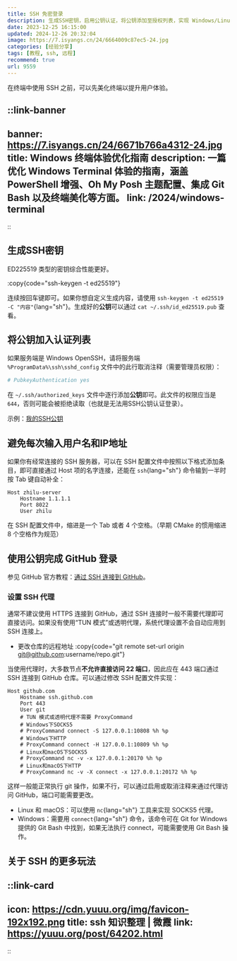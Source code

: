 ```yaml
---
title: SSH 免密登录
description: 生成SSH密钥，启用公钥认证，将公钥添加至授权列表，实现 Windows/Linux/GitHub SSH 免密登录。
date: 2023-12-25 16:15:00
updated: 2024-12-26 20:32:04
image: https://7.isyangs.cn/24/6664009c87ec5-24.jpg
categories: [经验分享]
tags: [教程, ssh, 远程]
recommend: true
url: 9559
---
```


在终端中使用 SSH 之前，可以先美化终端以提升用户体验。

::link-banner
---
banner: https://7.isyangs.cn/24/6671b766a4312-24.jpg
title: Windows 终端体验优化指南
description: 一篇优化 Windows Terminal 体验的指南，涵盖 PowerShell 增强、Oh My Posh 主题配置、集成 Git Bash 以及终端美化等方面。
link: /2024/windows-terminal
---
::

## 生成SSH密钥

ED225519 类型的密钥综合性能更好。

:copy{code="ssh-keygen -t ed25519"}

连续按回车键即可。如果你想自定义生成内容，请使用 `ssh-keygen -t ed25519 -C "内容"`{lang="sh"}。生成好的**公钥**可以通过 `cat ~/.ssh/id_ed25519.pub` 查看。

## 将公钥加入认证列表

如果服务端是 Windows OpenSSH，请将服务端 `%ProgramData%\ssh\sshd_config` 文件中的此行取消注释（需要管理员权限）：

```sh [%ProgramData%\ssh\sshd_config]
# PubkeyAuthentication yes
```

在 `~/.ssh/authorized_keys` 文件中逐行添加**公钥**即可。此文件的权限应当是 `644`，否则可能会被拒绝读取（也就是无法用SSH公钥认证登录）。

示例：[我的SSH公钥](https://gist.github.com/L33Z22L11/fdac255fe90aa9677bf530e7792db703)

## 避免每次输入用户名和IP地址

如果你有经常连接的 SSH 服务器，可以在 SSH 配置文件中按照以下格式添加条目，即可直接通过 Host 项的名字连接，还能在 `ssh`{lang="sh"} 命令输到一半时按 Tab 键自动补全：

```ssh-config [~/.ssh/config]
Host zhilu-server
    Hostname 1.1.1.1
    Port 8022
    User zhilu
```

在 SSH 配置文件中，缩进是一个 Tab 或者 4 个空格。（早期 CMake 的惯用缩进 8 个空格作为规范）

## 使用公钥完成 GitHub 登录

参见 GitHub 官方教程：[通过 SSH 连接到 GitHub](https://docs.github.com/zh/authentication/connecting-to-github-with-ssh)。

### 设置 SSH 代理

通常不建议使用 HTTPS 连接到 GitHub，通过 SSH 连接时一般不需要代理即可直接访问。如果没有使用“TUN 模式”或透明代理，系统代理设置不会自动应用到 SSH 连接上。

- 更改仓库的远程地址
  :copy{code="git remote set-url origin git@github.com:username/repo.git"}

当使用代理时，大多数节点**不允许直接访问 22 端口**，因此应在 443 端口通过 SSH 连接到 GitHub 仓库。可以通过修改 SSH 配置文件实现：

```ssh-config [~/.ssh/config]
Host github.com
    Hostname ssh.github.com
    Port 443
    User git
    # TUN 模式或透明代理不需要 ProxyCommand
    # Windows下SOCKS5
    # ProxyCommand connect -S 127.0.0.1:10808 %h %p
    # Windows下HTTP
    # ProxyCommand connect -H 127.0.0.1:10809 %h %p
    # Linux和macOS下SOCKS5
    # ProxyCommand nc -v -x 127.0.0.1:20170 %h %p
    # Linux和macOS下HTTP
    # ProxyCommand nc -v -X connect -x 127.0.0.1:20172 %h %p
```

这样一般能正常执行 git 操作，如果不行，可以通过启用或取消注释来通过代理访问 GitHub，端口可能需要更改。

- Linux 和 macOS：可以使用 `nc`{lang="sh"} 工具来实现 SOCKS5 代理。
- Windows：需要用 `connect`{lang="sh"} 命令，该命令可在 Git for Windows 提供的 Git Bash 中找到，如果无法执行 connect，可能需要使用 Git Bash 操作。

## 关于 SSH 的更多玩法

::link-card
---
icon: https://cdn.yuuu.org/img/favicon-192x192.png
title: ssh 知识整理 | 微霞
link: https://yuuu.org/post/64202.html
---
::
